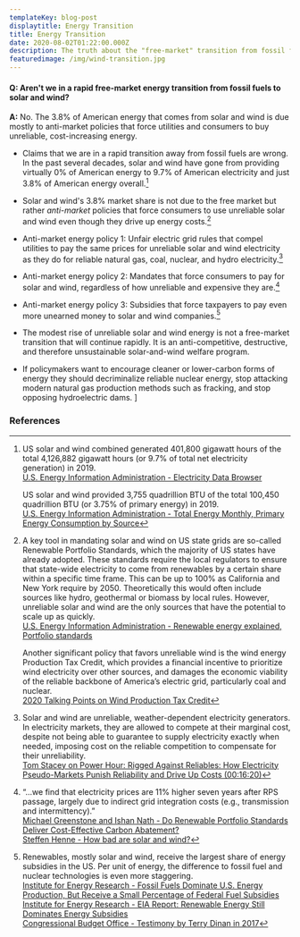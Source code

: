 ```yaml
---
templateKey: blog-post
displaytitle: Energy Transition
title: Energy Transition
date: 2020-08-02T01:22:00.000Z
description: The truth about the "free-market" transition from fossil fuels to solar and wind is that it is anything but free-market.
featuredimage: /img/wind-transition.jpg
---
```


#### Q: Aren't we in a rapid free-market energy transition from fossil fuels to solar and wind?

**A:** No. The 3.8% of American energy that comes from solar and wind is due mostly to anti-market policies that force utilities and consumers to buy unreliable, cost-increasing energy.

- Claims that we are in a rapid transition away from fossil fuels are wrong. In the past several decades, solar and wind have gone from providing virtually 0% of American energy to 9.7% of American electricity and just 3.8% of American energy overall.[^1]

- Solar and wind's 3.8% market share is not due to the free market but rather _anti-market_ policies that force consumers to use unreliable solar and wind even though they drive up energy costs.[^2]

- Anti-market energy policy 1: Unfair electric grid rules that compel utilities to pay the same prices for unreliable solar and wind electricity as they do for reliable natural gas, coal, nuclear, and hydro electricity.[^3]

- Anti-market energy policy 2: Mandates that force consumers to pay for solar and wind, regardless of how unreliable and expensive they are.[^4]

- Anti-market energy policy 3: Subsidies that force taxpayers to pay even more unearned money to solar and wind companies.[^5]

- The modest rise of unreliable solar and wind energy is not a free-market transition that will continue rapidly. It is an anti-competitive, destructive, and therefore unsustainable solar-and-wind welfare program.

- If policymakers want to encourage cleaner or lower-carbon forms of energy they should decriminalize reliable nuclear energy, stop attacking modern natural gas production methods such as fracking, and stop opposing hydroelectric dams.
  ]

### References

[^1]:
    US solar and wind combined generated 401,800 gigawatt hours of the total 4,126,882 gigawatt hours (or 9.7% of total net electricity generation) in 2019.\
    [U.S. Energy Information Administration - Electricity Data Browser](https://www.eia.gov/electricity/data/browser/#/topic/0?agg=2,0,1&fuel=vtvv&geo=g&sec=g&linechart=ELEC.GEN.ALL-US-99.A~ELEC.GEN.COW-US-99.A~ELEC.GEN.NG-US-99.A~ELEC.GEN.NUC-US-99.A~ELEC.GEN.HYC-US-99.A~ELEC.GEN.WND-US-99.A~ELEC.GEN.TSN-US-99.A~ELEC.GEN.PEL-US-99.A~ELEC.GEN.PC-US-99.A~ELEC.GEN.OOG-US-99.A~ELEC.GEN.SUN-US-99.A~ELEC.GEN.GEO-US-99.A~ELEC.GEN.BIO-US-99.A~ELEC.GEN.WWW-US-99.A~ELEC.GEN.WAS-US-99.A~ELEC.GEN.HPS-US-99.A~ELEC.GEN.OTH-US-99.A~ELEC.GEN.DPV-US-99.A&columnchart=ELEC.GEN.ALL-US-99.A~ELEC.GEN.COW-US-99.A~ELEC.GEN.NG-US-99.A~ELEC.GEN.NUC-US-99.A~ELEC.GEN.HYC-US-99.A~ELEC.GEN.WND-US-99.A&map=ELEC.GEN.ALL-US-99.A&freq=A&start=2001&end=2019&ctype=linechart&ltype=pin&rtype=s&pin=&rse=0&maptype=0)

    US solar and wind provided 3,755 quadrillion BTU of the total 100,450 quadrillion BTU (or 3.75% of primary energy) in 2019.\
    [U.S. Energy Information Administration - Total Energy Monthly, Primary Energy Consumption by Source](https://www.eia.gov/totalenergy/data/monthly/pdf/sec1_7.pdf)

[^2]:
    A key tool in mandating solar and wind on US state grids are so-called Renewable Portfolio Standards, which the majority of US states have already adopted. These standards require the local regulators to ensure that state-wide electricity to come from renewables by a certain share within a specific time frame. This can be up to 100% as California and New York require by 2050. Theoretically this would often include sources like hydro, geothermal or biomass by local rules. However, unreliable solar and wind are the only sources that have the potential to scale up as quickly.\
    [U.S. Energy Information Administration - Renewable energy explained, Portfolio standards](https://www.eia.gov/energyexplained/renewable-sources/portfolio-standards.php)

    Another significant policy that favors unreliable wind is the wind energy Production Tax Credit, which provides a financial incentive to prioritize wind electricity over other sources, and damages the economic viability of the reliable backbone of America’s electric grid, particularly coal and nuclear.\
    [2020 Talking Points on Wind Production Tax Credit](https://energytalkingpoints.com/wind-production-tax-credit/)

[^3]:
    Solar and wind are unreliable, weather-dependent electricity generators. In electricity markets, they are allowed to compete at their marginal cost, despite not being able to guarantee to supply electricity exactly when needed, imposing cost on the reliable competition to compensate for their unreliability.\
    [Tom Stacey on Power Hour: Rigged Against Reliables: How Electricity Pseudo-Markets Punish Reliability and Drive Up Costs (00:16:20)](https://youtu.be/pGW6kOEsij0?t=981)

[^4]:
    “...we find that electricity prices are 11% higher seven years after RPS passage, largely due to indirect grid integration costs (e.g., transmission and intermittency).”\
    [Michael Greenstone and Ishan Nath - Do Renewable Portfolio Standards Deliver Cost-Effective Carbon Abatement?](https://bfi.uchicago.edu/working-paper/do-renewable-portfolio-standards-deliver-cost-effective-carbon-abatement/)\
    [Steffen Henne - How bad are solar and wind?](https://youtu.be/bcdsiHT0iOo)

[^5]:
    Renewables, mostly solar and wind, receive the largest share of energy subsidies in the US. Per unit of energy, the difference to fossil fuel and nuclear technologies is even more staggering.\
    [Institute for Energy Research - Fossil Fuels Dominate U.S. Energy Production, But Receive a Small Percentage of Federal Fuel Subsidies](https://www.instituteforenergyresearch.org/renewable/fossil-fuels-dominate-u-s-energy-production-but-receive-a-small-percentage-of-federal-fuel-subsidies/)\
    [Institute for Energy Research - EIA Report: Renewable Energy Still Dominates Energy Subsidies](https://www.instituteforenergyresearch.org/renewable/eia-report-renewable-energy-still-dominates-energy-subsidies/)\
    [Congressional Budget Office - Testimony by Terry Dinan in 2017](https://www.cbo.gov/system/files/115th-congress-2017-2018/reports/52521-energytestimony.pdf)
